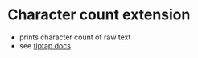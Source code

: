 # Character count extension

- prints character count of raw text
- see [tiptap docs](https://tiptap.dev/docs/editor/api/extensions/character-count).
